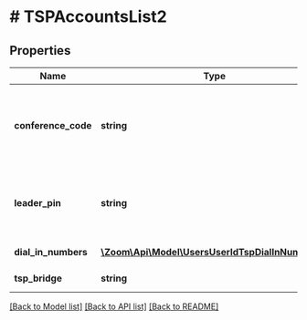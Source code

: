 # # TSPAccountsList2

## Properties

Name | Type | Description | Notes
------------ | ------------- | ------------- | -------------
**conference_code** | **string** | Conference code: numeric value, length is less than 16. | 
**leader_pin** | **string** | Leader PIN: numeric value, length is less than 16. | 
**dial_in_numbers** | [**\Zoom\Api\Model\UsersUserIdTspDialInNumbers[]**](UsersUserIdTspDialInNumbers.md) | List of dial in numbers. | [optional] 
**tsp_bridge** | **string** | Telephony bridge | [optional] 

[[Back to Model list]](../../README.md#documentation-for-models) [[Back to API list]](../../README.md#documentation-for-api-endpoints) [[Back to README]](../../README.md)


